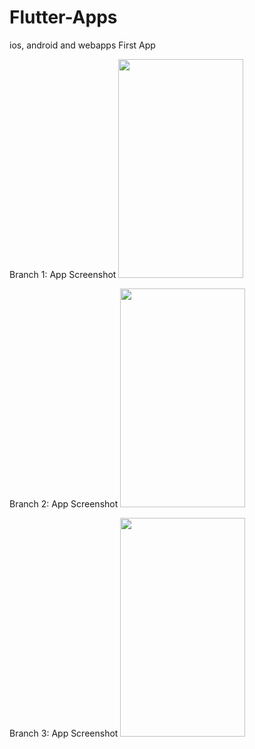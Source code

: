 # Flutter-Apps
ios, android and webapps
First App

Branch 1: App Screenshot
<img src="https://raw.githubusercontent.com/alphoenixbiz/Flutter-Apps/Screenshot_1569164759(small).jpg" width="200" height="350">

Branch 2: App Screenshot
<img src="https://raw.githubusercontent.com/alphoenixbiz/Flutter-Apps/WhatsApp_Clone/Screenshot_1569167522.png" width="200" height="350">

Branch 3: App Screenshot
<img src="https://raw.githubusercontent.com/alphoenixbiz/Flutter-Apps/WhatsApp_Clone/Screenshot_1569164502(small).jpg" width="200" height="350">

